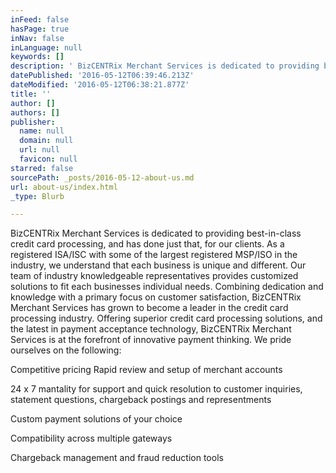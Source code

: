 ```yaml
---
inFeed: false
hasPage: true
inNav: false
inLanguage: null
keywords: []
description: ' BizCENTRix Merchant Services is dedicated to providing best-in-class credit card processing, and has done just that, for our clients. As a registered ISA/ISC with some of the largest registered MSP/ISO in the industry, we understand that each business is unique and different. Our team of industry knowledgeable representatives provides customized solutions to fit each businesses individual needs. Combining dedication and knowledge with a primary focus on customer satisfaction, BizCENTRix Merchant Services has grown to become a leader in the credit card processing industry. Offering superior credit card processing solutions, and the latest in payment acceptance technology, BizCENTRix Merchant Services is at the forefront of innovative payment thinking. We pride ourselves on the following: '
datePublished: '2016-05-12T06:39:46.213Z'
dateModified: '2016-05-12T06:38:21.877Z'
title: ''
author: []
authors: []
publisher:
  name: null
  domain: null
  url: null
  favicon: null
starred: false
sourcePath: _posts/2016-05-12-about-us.md
url: about-us/index.html
_type: Blurb

---
```

BizCENTRix Merchant Services is dedicated to providing best-in-class credit card processing, and has done just that, for our clients. As a registered ISA/ISC with some of the largest registered MSP/ISO in the industry, we understand that each business is unique and different. Our team of industry knowledgeable representatives provides customized solutions to fit each businesses individual needs. Combining dedication and knowledge with a primary focus on customer satisfaction, BizCENTRix Merchant Services has grown to become a leader in the credit card processing industry. Offering superior credit card processing solutions, and the latest in payment acceptance technology, BizCENTRix Merchant Services is at the forefront of innovative payment thinking. We pride ourselves on the following: 

Competitive pricing Rapid review and setup of merchant accounts

24 x 7 mantality for support and quick resolution to customer inquiries, statement questions, chargeback postings and representments

Custom payment solutions of your choice

Compatibility across multiple gateways

Chargeback management and fraud reduction tools